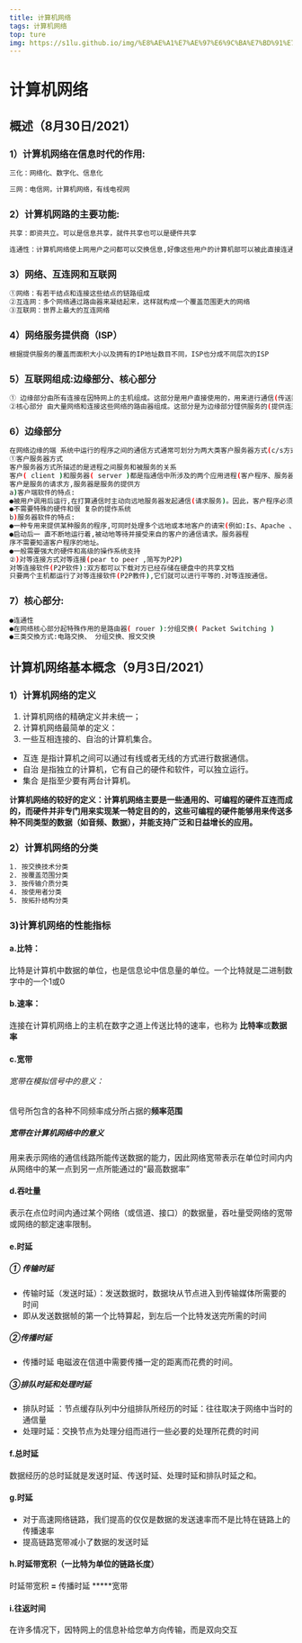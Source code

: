 ```yaml
---
title: 计算机网络
tags: 计算机网络
top: ture
img: https://s1lu.github.io/img/%E8%AE%A1%E7%AE%97%E6%9C%BA%E7%BD%91%E7%BB%9C.png
---
```



#  计算机网络

## 概述（8月30日/2021）

### 1）计算机网络在信息时代的作用:

```bash
三化：网络化、数字化、信息化

三网：电信网，计算机网络，有线电视网
```

### 2）计算机网路的主要功能:

```bash
共享：即资共立。可以是信息共享，就件共享也可以是硬件共享

连通性：计算机网络使上网用户之问都可以交换信息,好像这些用户的计算机部可以被此直接连通一样
```

### 3）网络、互连网和互联网

```bash
①网络：有若干结点和连接这些结点的链路组成
②互连网：多个网络通过路由器来凝结起来，这样就构成一个覆盖范围更大的网络
③互联网：世界上最大的互连网络
```

### 4）网络服务提供商（ISP）

```bash
根据提供服务的覆盖而面积大小以及拥有的IP地址数目不同，ISP也分成不同层次的ISP
```

### 5）互联网组成:边缘部分、核心部分

```bash
① 边缘部分由所有连接在因特网上的主机组成。这部分是用户直接使用的，用来进行通信(传送数据、音频或视频)和资源共享。
②核心部分 由大量网络和连接这些网络的路由器组成。这部分是为边缘部分铿供服务的(提供连通性和交换)。

```

### 6）边缘部分


```bash
在网络边缘的端 系统中运行的程序之间的通信方式通常可划分为两大类客户服务器方式(c/s方式)即ClienServer 方式、对等方式(P2P方式)即Peeto Peer方式
①客户服务器方式
客户服务器方式所描述的是进程之间服务和被服务的关系
客户( client )和服务器( server )都是指通信中所涉及的两个应用进程(客户程序、服务器程序
客户是服务的请求方,服务器是服务的提供方
a)客户端软件的特点:
●被用户调用后运行,在打算通信时主动向远地服务器发起通信(请求服务)。因此，客户程序必须如道服务器程序的地址。
●不需要特殊的硬件和很 复杂的提作系统
b)服务器软件的特点:
●一种专用来提供某种服务的程序,可同时处理多个远地或本地客户的请宋(例如:Is、Apache 、Proftpd 等)。
●启动后一 直不断地运行着,被动地等待并接受来自的客户的通信请求。服务器程
序不需要知道客户程序的地址。
●一般需要强大的硬件和高级的操作系统支持
②)对等连接方式对等连接(pear to peer ,简写为P2P)
对等连接软件(P2P软件):双方都可以下载对方已经存储在硬盘中的共享文档
只要两个主机都运行了对等连接软件(P2P教件),它们就可以进行平等的.对等连按通信。
```

### 7）核心部分:

```bash
●连通性
●在网络核心部分起特殊作用的是路由器( rouer ):分组交换( Packet Switching )
●三类交換方式:电路交换、 分组交换、报文交换
```





## 计算机网络基本概念（9月3日/2021）

### 1）计算机网络的定义

1. 计算机网络的精确定义并未统一；
2. 计算机网络最简单的定义：
3. 一些互相连接的、自治的计算机集合。

- 互连 是指计算机之间可以通过有线或者无线的方式进行数据通信。   
- 自治 是指独立的计算机，它有自己的硬件和软件，可以独立运行。 
- 集合 是指至少要有两台计算机。

**计算机网络的较好的定义：计算机网络主要是一些通用的、可编程的硬件互连而成的，而硬件并非专门用来实现某一特定目的的，这些可编程的硬件能够用来传送多种不同类型的数据（如音频、数据），并能支持广泛和日益增长的应用。**

### 2）计算机网络的分类

```bash
1. 按交换技术分类
2. 按覆盖范围分类
3. 按传输介质分类
4. 按使用者分类
5. 按拓扑结构分类
```

### 3)计算机网络的性能指标

#### a.比特：

比特是计算机中数据的单位，也是信息论中信息量的单位。一个比特就是二进制数字中的一个1或0

#### b.速率：

连接在计算机网络上的主机在数字之道上传送比特的速率，也称为 **比特率**或**数据率**

#### c.宽带

###### 宽带在模拟信号中的意义：

信号所包含的各种不同频率成分所占据的**频率范围**

##### 宽带在计算机网络中的意义

用来表示网络的通信线路所能传送数据的能力，因此网络宽带表示在单位时间内内从网络中的某一点到另一点所能通过的“最高数据率” 

#### d.吞吐量

表示在点位时间内通过某个网络（或信道、接口）的数据量，吞吐量受网络的宽带或网络的额定速率限制。

#### e.时延

##### ① 传输时延

- 传输时延（发送时延）：发送数据时，数据块从节点进入到传输媒体所需要的时间
- 即从发送数据帧的第一个比特算起，到左后一个比特发送完所需的时间

##### ②传播时延

- 传播时延 电磁波在信道中需要传播一定的距离而花费的时间。



##### ③排队时延和处理时延

- 排队时延 ：节点缓存队列中分组排队所经历的时延：往往取决于网络中当时的通信量
- 处理时延：交换节点为处理分组而进行一些必要的处理所花费的时间

#### f.总时延

数据经历的总时延就是发送时延、传送时延、处理时延和排队时延之和。

#### g.时延

- 对于高速网络链路，我们提高的仅仅是数据的发送速率而不是比特在链路上的传播速率
- 提高链路宽带减小了数据的发送时延

#### h.时延带宽积（一比特为单位的链路长度）

时延带宽积 **=** 传播时延 *****宽带

#### i.往返时间

在许多情况下，因特网上的信息补给您单方向传输，而是双向交互